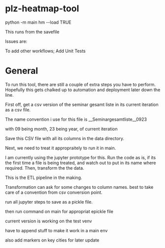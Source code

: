# plz-heatmap-tool

python -m main hm --load TRUE 

This runs from the savefile

Issues are:

To add other workflows;
Add Unit Tests

# General

To run this tool, there are still a couple of extra steps you have to perform.
Hopefully this gets chalked up to automation and deployment later down the line.

First off, get a csv version of the seminar gesamt liste in its current iteration as a csv file.

The name convention i use for this file is __Seminargesamtliste__0923

with 09 being month, 23 being year, of current iteration

Save this CSV file with all its columns in the data directory.

Next, we need to treat it appropraitely to run it in main.

I am currently using the jupyter prototype for this. Run the code as is, if its the first time a file is being treated, and watch out to put in its name where required. Then, transform the the data.

This is the ETL pipeline in the making.

Transformation can ask for some changes to column names. best to take care of a convention from csv conversion point.

run all jupyter steps to save as a pickle file.

then run command on main for appropriat epickle file

current version is working on the test venv

have to append stuff to make it work in a main env

also add markers on key cities for later update

